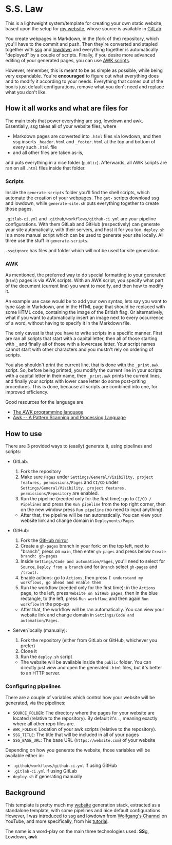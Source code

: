 # S.S. Law

This is a lightweight system/template for creating your own static website, based upon the setup for [my website](https://syndamia.com), whose source is available in [GitLab](https://gitlab.com/Syndamia/syndamiadotcom).

You create webpages in Markdown, in the (fork of the) repository, which you'll have to the commit and push.
Then they're converted and stapled together with [ssg](https://romanzolotarev.com/ssg.html) and [lowdown](https://kristaps.bsd.lv/lowdown/) and everything together is automatically "deployed" by a couple of scripts.
Finally, if you desire more advanced editing of your generated pages, you can use [AWK scripts](#awk).

However, remember, this is meant to be as simple as possible, while being very expandable.
You're **encouraged** to figure out what everything does and to modify it according to your needs.
Everything that comes out of the box is just default configurations, remove what you don't need and replace what you don't like.

## How it all works and what are files for

The main tools that power everything are ssg, lowdown and awk.
Essentially, ssg takes all of your website files, where

- Markdown pages are converted into `.html` files via lowdown, and then ssg inserts `_header.html` and `_footer.html` at the top and bottom of every such `.html` file
- and all other files are taken as-is,

and puts everything in a nice folder (`public`).
Afterwards, all AWK scripts are ran on all `.html` files inside that folder.

### Scripts

Inside the `generate-scripts` folder you'll find the shell scripts, which automate the creation of your webpages.
The `get-` scripts download ssg and lowdown, while `generate-site.sh` puts everything together to create those pages.

`.gitlab-ci.yml` and `.github/workflows/github-ci.yml` are your pipeline configurations.
With them GitLab and GitHub (respectively) can generate your site automatically, with their servers, and host it for you too.
`deploy.sh` is a more manual script which can be used to generate your site locally.
All three use the stuff in `generate-scripts`.

`.ssgignore` has files and folder which will not be used for site generation.

### AWK

As mentioned, the preferred way to do special formatting to your generated (`html`) pages is via AWK scripts.
With an AWK script, you specify what part of the document (current line) you want to modify, and then how to modify it.

An example use case would be to add your own syntax, lets say you want to type `&&gb` in Markdown, and in the HTML page that should be replaced with some HTML code, containing the image of the British flag.
Or alternatively, what if you want to automatically insert an image next to every occurrence of a word, without having to specify it in the Markdown file.

The only caveat is that you have to write scripts in a specific manner.
First are ran all scripts that start with a capital letter, then all of those starting with `_` and finally all of those with a lowercase letter.
Your script names cannot start with other characters and you mustn't rely on ordering of scripts.

You also shouldn't print the current line, that is done with the `_print.awk` script.
So, before being printed, you modify the current line in your scripts with a capital letter in their name, then `_print.awk` prints the current lines, and finally your scripts with lower case letter do some post-priting procedures.
This is done, because all scripts are combined into one, for improved efficiency.

Good resources for the language are

- [The AWK programming language](https://archive.org/details/pdfy-MgN0H1joIoDVoIC7)
- [Awk -- A Pattern Scanning and Processing Language](https://www.researchgate.net/publication/2425273_Awk_---_A_Pattern_Scanning_and_Processing_Language_Second_Edition)

## How to use

There are 3 provided ways to (easily) generate it, using pipelines and scripts:

- GitLab:
  1. Fork the repository
  2. Make sure `Pages` under `Settings/General/Visibility, project features, permissions/Pages` and `CI/CD` under `Settings/General/Visibility, project features, permissions/Repository` are enabled.
  3. Run the pipeline (needed only for the first time): go to `CI/CD / Pipelines` and press the `Run pipeline` from the top right corner, then on the new window press `Run pipeline` (no need to input anything).

  - After that, the pipeline will be ran automatically.
    You can view your website link and change domain in `Deployments/Pages`

- GitHub:
  1. Fork the [GitHub mirror](https://github.com/Syndamia/ss-law)
  2. Create a `gh-pages` branch in your fork: on the top left, next to "branch", press on `main`, then enter `gh-pages` and press below `Create branch: gh-pages`
  3. Inside `Settings/Code and automation/Pages`, you'll need to select for `Source`, `Deploy from a branch` and for `Branch` select `gh-pages` and `/(root)`.
  4. Enable actions: go to `Actions`, then press `I understand my workflows, go ahead and enable them`
  5. Run the workflow (needed only for the first time): in the `Actions` page, to the left, press `Website on GitHub pages`, then in the blue rectangle, to the left, press `Run workflow`, and then again `Run workflow` in the pop-up

  - After that, the workflow will be ran automatically.
    You can view your website link and change domain in `Settings/Code and automation/Pages`.

- Server/locally (manually):
  1. Fork the repository (either from GitLab or GitHub, whichever you prefer)
  2. Clone it
  3. Run the `deploy.sh` script
  
  - The website will be available inside the `public` folder.
    You can directly just view and open the generated `.html` files, but it's better to an HTTP server.

### Configuring pipelines

There are a couple of variables which control how your website will be generated, via the pipelines:

- `SOURCE_FOLDER`: The directory where the pages for your website are located (relative to the repository).
  By default it's `.`, meaning exactly where all other repo files are.
- `AWK_FOLDER`: Location of your awk scripts (relative to the repository).
- `SSG_TITLE`: The title that will be included in all of your pages
- `SSG_BASE_URL`: The base URL (`https://website.com`) of your website

Depending on how you generate the website, those variables will be available either in:

- `.github/workflows/github-ci.yml` if using GitHub
- `.gitlab-ci.yml` if using GitLab
- `deploy.sh` if generating manually

## Background

This template is pretty much my [website](https://gitlab.com/Syndamia/syndamiadotcom) generation stack, extracted as a standalone template, with some pipelines and nice default configurations.
However, I was introduced to ssg and lowdown from [Wolfgang's Channel](https://www.youtube.com/channel/UCsnGwSIHyoYN0kiINAGUKxg) on YouTube, and more specifically, from his [tutorial](https://www.youtube.com/watch?v=N_ttw2Dihn8).

The name is a word-play on the main three technologies used: **SS**g, **L**owdown, **aw**k
